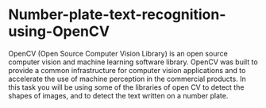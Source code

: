 # Number-plate-text-recognition-using-OpenCV
OpenCV (Open Source Computer Vision Library) is an open source computer vision and machine learning software library. OpenCV was built to provide a common infrastructure for computer vision applications and to accelerate the use of machine perception in the commercial products. In this task you will be using some of the libraries of open CV to detect the shapes of images, and to detect the text written on a number plate.
